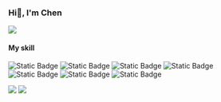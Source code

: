 ### Hi👋, I'm Chen

<a href="https://nothing-sy.github.io/newBlog/"><img src="https://img.shields.io/badge/My_blog-green?logo=ameba"/></a>

#### My skill
![Static Badge](https://img.shields.io/badge/Javascript-green)
![Static Badge](https://img.shields.io/badge/Typescript-blue)
![Static Badge](https://img.shields.io/badge/Electron-orange)
![Static Badge](https://img.shields.io/badge/Vue-green)
![Static Badge](https://img.shields.io/badge/React-blue)
![Static Badge](https://img.shields.io/badge/HTML-red)
![Static Badge](https://img.shields.io/badge/CSS-purple)



  <img src="https://github-readme-stats.vercel.app/api/top-langs/?username=nothing-sy&layout=compact&theme=vue"/>
  <img style="margin-right: 50px" src="https://github-readme-stats.vercel.app/api?username=nothing-sy&show_icons=true&theme=vue&rank_icon=github"/>







